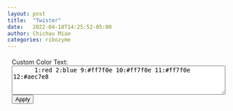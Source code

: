 ```yaml
---
layout: post
title:  "Twister"
date:   2022-04-18T14:25:52-05:00
author: Chichau Miao
categories: ribozyme
---
```



<!--<html lang="en">
<link rel="stylesheet" type="text/css" href="https://www.ribocentre.org/css/fornac.css" media="screen" />

<div id='rna_ss' tabindex="1">
</div>

<meta charset="utf-8">
    <script type='text/javascript' src='https://www.ribocentre.org/js/jquery.js'></script>
    <script type='text/javascript' src='https://www.ribocentre.org/js/d3.js'></script>
    <script type='text/javascript' src='https://www.ribocentre.org/js/fornac.js'></script>
   
    <script type='text/javascript'>
        var container = new FornaContainer("#rna_ss", {'applyForce': 1,'editable':'true', 'initialSize':[450,450]});

        var options = {'structure': '..(((((((....(((((((((.....(((((((....))).))))....))))))((((.....))))..(((((.......)))))(((((((...........)))))))..)))..))))...)))..',
                       'sequence':'CUGCUCCACGCAAGGAGGUGGACUUAAGCGGCUCAUCCGGGUCUGCGAUAUCCACUGCGCGGUAUGCGCUCGCGAGUUCGAAUCUCGUCGCCAGUACACUGACUUCACUGGCGUGUCCGAGUGGUUAGGCAA'};

        container.addRNA(options.structure, options);
       
        
    </script>

</html>-->

<!--<html lang="en">
<link rel="stylesheet" type="text/css" href="https://www.ribocentre.org/css/fornac.css" media="screen" />

<div id="custom_colors"></div>
    <form onsubmit="return handleCustomColorApply()" class="optionsform">
      <label for="CustomColorText">Custom Color Text:</label>
      <textarea rows="4" cols="80" id="CustomColorText" name="CustomColorText">1:red 2:blue 9:#ff7f0e 10:#ff7f0e 11:#ff7f0e 12:#aec7e8</textarea></br>
      <button type="submit" name="Submit">Apply</button>
    </form>

<meta charset="utf-8">
    <script type='text/javascript' src='https://www.ribocentre.org/js/jquery.js'></script>
    <script type='text/javascript' src='https://www.ribocentre.org/js/d3.js'></script>
    <script type='text/javascript' src='https://www.ribocentre.org/js/fornac.js'></script>
  
    <script type='text/javascript'>
     "use strict"

        function customColorsContainer() {
        let container = new fornac.FornaContainer("#custom_colors",
                {'animation': false, 'zoomable': true, 'initialSize':[300,200]});

        let options = {'structure': '..((((....)))).....',
            'sequence':             'AACGCUUCAUAUAAUCAAA'
        };
        container.addRNA(options.structure, options);
        return container;
    }
    </script>

</html>-->


<!--<html lang="en">
<link rel="stylesheet" type="text/css" href="https://www.ribocentre.org/css/fornac.css" media="screen" />

<div id='rna_ss' >
</div>

<meta charset="utf-8">
    <script type='text/javascript' src='https://www.ribocentre.org/js/jquery.js'></script>
    <script type='text/javascript' src='https://www.ribocentre.org/js/d3.js'></script>
    <script type='text/javascript' src='https://www.ribocentre.org/js/fornac.js'></script>
   
    <script type='text/javascript'>
        var container = new FornaContainer("#rna_ss",
            {'applyForce': 1,'editable':'true'}
        );

        var options = {'structure': '..((..((...[)).(((..].))).))..',
                        'sequence': 'AACGCUUCAUAUAAUCCUAAUGACCUAUAA',
                        'extraLinks': [[[3,4,27,28],[7,8,13,14]],[[4, 5, 6, 7, 14, 15, 16, 25, 26, 27],[8,9,10,11,12,13]],[22,29]]
                        //'extraLinks': [[[4, 5, 6, 7, 14, 15, 16, 25, 26, 27],[8,9,10,11,12,13]],[[3,4,27,28],[7,8,13,14]]]
                        //'extraLinks': [[[4, 5, 6, 7, 14, 15, 16, 25, 26, 27],[8,9,10,11,12,13]]]
                        //'extraLinks': [[5,19],[6,20]]
                        //'extraLinks': [[5,19]]
        };
/*
        var options = {'structure': '...',
                        'sequence': 'AAA',
                        'extraLinks': [[1,3]]
        };
*/
/*
        var options = {'structure': '((...)).',
            'sequence':             'CCCCCCCC'
        };
*/

        container.addRNA(options.structure, options);
    </script>

</html>-->
<html lang="en">
<head>
    <meta charset="utf-8">
    <title>Fornac Examples</title>
    <link rel="stylesheet" type="text/css" href="https://www.ribocentre.org/css/fornac.css" media="screen" />
    <style>
      .options {
        float: left;
        margin-left: 20px;
      }
      .optionsform {
        display: table;
        margin: 5px;
        padding: 5px;
        clear: both;
      }
      textarea {
        width: 100%;
      }
    </style>
</head>

 <div id="custom_colors"></div>
    <form onsubmit="return handleCustomColorApply()" class="optionsform">
      <label for="CustomColorText">Custom Color Text:</label>
      <textarea rows="4" cols="80" id="CustomColorText" name="CustomColorText">
      1:red 2:blue 9:#ff7f0e 10:#ff7f0e 11:#ff7f0e 12:#aec7e8
      </textarea>
      <button type="submit" name="Submit">Apply</button>
    </form>
    <script type='text/javascript' src='https://www.ribocentre.org/js/jquery.js'></script>
    <script type='text/javascript' src='https://www.ribocentre.org/js/d3.js'></script>
    <script type='text/javascript' src='https://www.ribocentre.org/js/fornac.js'></script>
    <script type='text/javascript'>
     "use strict"
     function customColorsContainer() {
        let container = new FornaContainer("#custom_colors",
                {'applyForce': 1,'editable':'true', 'initialSize':[300,200]});
        let options = {'structure': '..((((....)))).....',
            'sequence':             'AACGCUUCAUAUAAUCAAA'
        };
        container.addRNA(options.structure, options);
        return container;
    }
      
    let cc = customColorsContainer();

    function handleCustomColorApply() {
      cc.addCustomColorsText(document.getElementById("CustomColorText").value);
      return false;
    }
    handleCustomColorApply();

    </script>

</html>